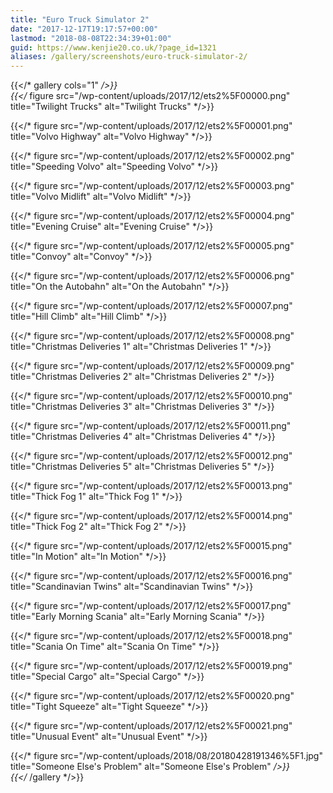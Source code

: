 ```yaml
---
title: "Euro Truck Simulator 2"
date: "2017-12-17T19:17:57+00:00"
lastmod: "2018-08-08T22:34:39+01:00"
guid: https://www.kenjie20.co.uk/?page_id=1321
aliases: /gallery/screenshots/euro-truck-simulator-2/
---
```

  
{{</* gallery cols="1" */>}}  
{{</* figure src="/wp-content/uploads/2017/12/ets2%5F00000.png" title="Twilight Trucks" alt="Twilight Trucks" */>}}

{{</* figure src="/wp-content/uploads/2017/12/ets2%5F00001.png" title="Volvo Highway" alt="Volvo Highway" */>}}

{{</* figure src="/wp-content/uploads/2017/12/ets2%5F00002.png" title="Speeding Volvo" alt="Speeding Volvo" */>}}

{{</* figure src="/wp-content/uploads/2017/12/ets2%5F00003.png" title="Volvo Midlift" alt="Volvo Midlift" */>}}

{{</* figure src="/wp-content/uploads/2017/12/ets2%5F00004.png" title="Evening Cruise" alt="Evening Cruise" */>}}

{{</* figure src="/wp-content/uploads/2017/12/ets2%5F00005.png" title="Convoy" alt="Convoy" */>}}

{{</* figure src="/wp-content/uploads/2017/12/ets2%5F00006.png" title="On the Autobahn" alt="On the Autobahn" */>}}

{{</* figure src="/wp-content/uploads/2017/12/ets2%5F00007.png" title="Hill Climb" alt="Hill Climb" */>}}

{{</* figure src="/wp-content/uploads/2017/12/ets2%5F00008.png" title="Christmas Deliveries 1" alt="Christmas Deliveries 1" */>}}

{{</* figure src="/wp-content/uploads/2017/12/ets2%5F00009.png" title="Christmas Deliveries 2" alt="Christmas Deliveries 2" */>}}

{{</* figure src="/wp-content/uploads/2017/12/ets2%5F00010.png" title="Christmas Deliveries 3" alt="Christmas Deliveries 3" */>}}

{{</* figure src="/wp-content/uploads/2017/12/ets2%5F00011.png" title="Christmas Deliveries 4" alt="Christmas Deliveries 4" */>}}

{{</* figure src="/wp-content/uploads/2017/12/ets2%5F00012.png" title="Christmas Deliveries 5" alt="Christmas Deliveries 5" */>}}

{{</* figure src="/wp-content/uploads/2017/12/ets2%5F00013.png" title="Thick Fog 1" alt="Thick Fog 1" */>}}

{{</* figure src="/wp-content/uploads/2017/12/ets2%5F00014.png" title="Thick Fog 2" alt="Thick Fog 2" */>}}

{{</* figure src="/wp-content/uploads/2017/12/ets2%5F00015.png" title="In Motion" alt="In Motion" */>}}

{{</* figure src="/wp-content/uploads/2017/12/ets2%5F00016.png" title="Scandinavian Twins" alt="Scandinavian Twins" */>}}

{{</* figure src="/wp-content/uploads/2017/12/ets2%5F00017.png" title="Early Morning Scania" alt="Early Morning Scania" */>}}

{{</* figure src="/wp-content/uploads/2017/12/ets2%5F00018.png" title="Scania On Time" alt="Scania On Time" */>}}

{{</* figure src="/wp-content/uploads/2017/12/ets2%5F00019.png" title="Special Cargo" alt="Special Cargo" */>}}

{{</* figure src="/wp-content/uploads/2017/12/ets2%5F00020.png" title="Tight Squeeze" alt="Tight Squeeze" */>}}

{{</* figure src="/wp-content/uploads/2017/12/ets2%5F00021.png" title="Unusual Event" alt="Unusual Event" */>}}

{{</* figure src="/wp-content/uploads/2018/08/20180428191346%5F1.jpg" title="Someone Else's Problem" alt="Someone Else's Problem" */>}}  
{{</* /gallery */>}}  
